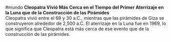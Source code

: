 #mundo
**Cleopatra Vivió Más Cerca en el Tiempo del Primer Aterrizaje en la Luna que de la Construcción de las Pirámides**  
Cleopatra vivió entre el 69 y 30 a.C., mientras que las pirámides de Giza se construyeron alrededor de 2,500 a.C. El aterrizaje en la Luna fue en 1969, lo que significa que Cleopatra está más cerca de ese evento que de la construcción de las pirámides.
